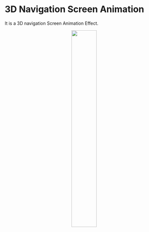 # 3D Navigation Screen Animation

It is a 3D navigation Screen Animation Effect.


<p align="center">
  <img 
    width=40%
    height=40%
    src="https://user-images.githubusercontent.com/101565812/168588574-da65e622-4d99-4213-a371-98330178d49d.gif" >
</p>

